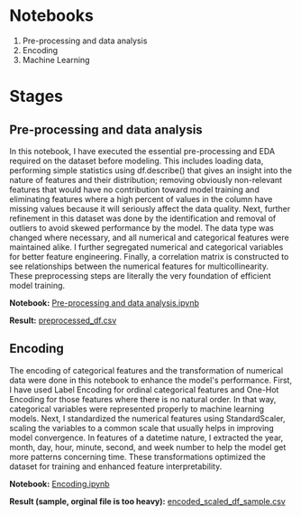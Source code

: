 # Notebooks
1. Pre-processing and data analysis
2. Encoding
3. Machine Learning

# Stages
## Pre-processing and data analysis
In this notebook, I have executed the essential pre-processing and EDA required on the dataset before modeling. This includes loading data, performing simple statistics using df.describe() that gives an insight into the nature of features and their distribution; removing obviously non-relevant features that would have no contribution toward model training and eliminating features where a high percent of values in the column have missing values because it will seriously affect the data quality. Next, further refinement in this dataset was done by the identification and removal of outliers to avoid skewed performance by the model. The data type was changed where necessary, and all numerical and categorical features were maintained alike. I further segregated numerical and categorical variables for better feature engineering. Finally, a correlation matrix is constructed to see relationships between the numerical features for multicollinearity. These preprocessing steps are literally the very foundation of efficient model training.

**Notebook:** [Pre-processing and data analysis.ipynb](https://github.com/GeniousIlyaBar/Application-of-machine-learning-algorithms-to-optimize-pricing-and-marketing-strategies/blob/main/Pre-processing%20and%20data%20analysis.ipynb)

**Result:** [preprocessed_df.csv](https://github.com/GeniousIlyaBar/Application-of-machine-learning-algorithms-to-optimize-pricing-and-marketing-strategies/blob/main/preprocessed_df.csv)

## Encoding
The encoding of categorical features and the transformation of numerical data were done in this notebook to enhance the model's performance. First, I have used Label Encoding for ordinal categorical features and One-Hot Encoding for those features where there is no natural order. In that way, categorical variables were represented properly to machine learning models. Next, I standardized the numerical features using StandardScaler, scaling the variables to a common scale that usually helps in improving model convergence. In features of a datetime nature, I extracted the year, month, day, hour, minute, second, and week number to help the model get more patterns concerning time. These transformations optimized the dataset for training and enhanced feature interpretability.

**Notebook:** [Encoding.ipynb](https://github.com/GeniousIlyaBar/Application-of-machine-learning-algorithms-to-optimize-pricing-and-marketing-strategies/blob/main/Encoding.ipynb)

**Result (sample, orginal file is too heavy):** [encoded_scaled_df_sample.csv](https://github.com/GeniousIlyaBar/Application-of-machine-learning-algorithms-to-optimize-pricing-and-marketing-strategies/blob/main/encoded_scaled_df_sample.csv)
